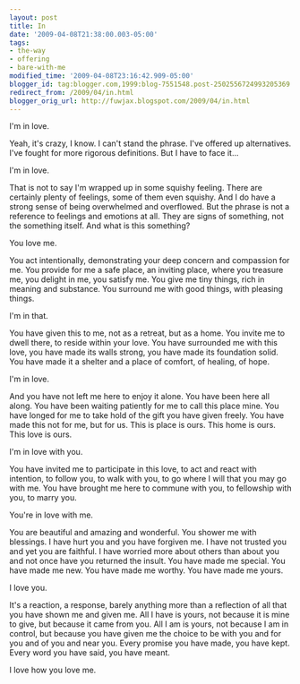 ```yaml
---
layout: post
title: In
date: '2009-04-08T21:38:00.003-05:00'
tags:
- the-way
- offering
- bare-with-me
modified_time: '2009-04-08T23:16:42.909-05:00'
blogger_id: tag:blogger.com,1999:blog-7551548.post-2502556724993205369
redirect_from: /2009/04/in.html
blogger_orig_url: http://fuwjax.blogspot.com/2009/04/in.html
---
```


I'm in love.

Yeah, it's crazy, I know. I can't stand the phrase. I've offered up alternatives. I've fought for more rigorous definitions. But I have to face it...

I'm in love.

That is not to say I'm wrapped up in some squishy feeling. There are certainly plenty of feelings, some of them even squishy. And I do have a strong sense of being overwhelmed and overflowed. But the phrase is not a reference to feelings and emotions at all. They are signs of something, not the something itself. And what is this something?

You love me.

You act intentionally, demonstrating your deep concern and compassion for me. You provide for me a safe place, an inviting place, where you treasure me, you delight in me, you satisfy me. You give me tiny things, rich in meaning and substance. You surround me with good things, with pleasing things.

I'm in that.

You have given this to me, not as a retreat, but as a home. You invite me to dwell there, to reside within your love. You have surrounded me with this love, you have made its walls strong, you have made its foundation solid. You have made it a shelter and a place of comfort, of healing, of hope.

I'm in love.

And you have not left me here to enjoy it alone. You have been here all along. You have been waiting patiently for me to call this place mine. You have longed for me to take hold of the gift you have given freely. You have made this not for me, but for us. This is place is ours. This home is ours. This love is ours.

I'm in love with you.

You have invited me to participate in this love, to act and react with intention, to follow you, to walk with you, to go where I will that you may go with me. You have brought me here to commune with you, to fellowship with you, to marry you. 

You're in love with me.

You are beautiful and amazing and wonderful. You shower me with blessings. I have hurt you and you have forgiven me. I have not trusted you and yet you are faithful. I have worried more about others than about you and not once have you returned the insult. You have made me special. You have made me new. You have made me worthy. You have made me yours.

I love you.

It's a reaction, a response, barely anything more than a reflection of all that you have shown me and given me. All I have is yours, not because it is mine to give, but because it came from you. All I am is yours, not because I am in control, but because you have given me the choice to be with you and for you and of you and near you. Every promise you have made, you have kept. Every word you have said, you have meant.

I love how you love me.